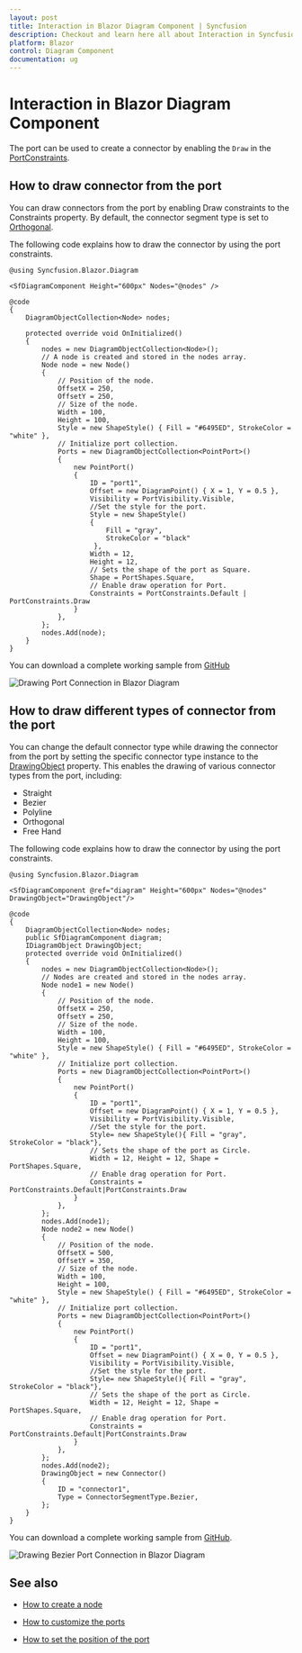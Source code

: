 ```yaml
---
layout: post
title: Interaction in Blazor Diagram Component | Syncfusion
description: Checkout and learn here all about Interaction in Syncfusion Blazor Diagram component and much more details.
platform: Blazor
control: Diagram Component
documentation: ug
---
```


# Interaction in Blazor Diagram Component

The port can be used to create a connector by enabling the `Draw` in the [PortConstraints](https://help.syncfusion.com/cr/blazor/Syncfusion.Blazor.Diagram.PortConstraints.html).

## How to draw connector from the port
You can draw connectors from the port by enabling Draw constraints to the Constraints property. By default, the connector segment type is set to [Orthogonal](https://help.syncfusion.com/cr/blazor/Syncfusion.Blazor.Diagram.ConnectorSegmentType.html#Syncfusion_Blazor_Diagram_ConnectorSegmentType_Orthogonal).

The following code explains how to draw the connector by using the port constraints.

```cshtml
@using Syncfusion.Blazor.Diagram

<SfDiagramComponent Height="600px" Nodes="@nodes" />

@code
{
    DiagramObjectCollection<Node> nodes;

    protected override void OnInitialized()
    {
        nodes = new DiagramObjectCollection<Node>();
        // A node is created and stored in the nodes array.
        Node node = new Node()
        {
            // Position of the node.
            OffsetX = 250,
            OffsetY = 250,
            // Size of the node.
            Width = 100,
            Height = 100,
            Style = new ShapeStyle() { Fill = "#6495ED", StrokeColor = "white" },
            // Initialize port collection.
            Ports = new DiagramObjectCollection<PointPort>()
            {
                new PointPort()
                {
                    ID = "port1",
                    Offset = new DiagramPoint() { X = 1, Y = 0.5 },
                    Visibility = PortVisibility.Visible,
                    //Set the style for the port.
                    Style = new ShapeStyle()
                    { 
                        Fill = "gray", 
                        StrokeColor = "black"
                     }, 
                    Width = 12, 
                    Height = 12, 
                    // Sets the shape of the port as Square.
                    Shape = PortShapes.Square,
                    // Enable draw operation for Port.
                    Constraints = PortConstraints.Default | PortConstraints.Draw
                }
            },
        };
        nodes.Add(node);
    }
}
```
You can download a complete working sample from [GitHub](https://github.com/SyncfusionExamples/Blazor-Diagram-Examples/tree/master/UG-Samples/Ports/Interaction/DrawConstraints)

![Drawing Port Connection in Blazor Diagram](../images/blazor-diagram-draw-port-connection.gif)

## How to draw different types of connector from the port

You can change the default connector type while drawing the connector from the port by setting the specific connector type instance to the [DrawingObject](https://help.syncfusion.com/cr/blazor/Syncfusion.Blazor.Diagram.SfDiagramComponent.html#Syncfusion_Blazor_Diagram_SfDiagramComponent_DrawingObject) property. This enables the drawing of various connector types from the port, including:
* Straight
* Bezier
* Polyline
* Orthogonal
* Free Hand


The following code explains how to draw the connector by using the port constraints.

```cshtml
@using Syncfusion.Blazor.Diagram

<SfDiagramComponent @ref="diagram" Height="600px" Nodes="@nodes" DrawingObject="DrawingObject"/>

@code
{
    DiagramObjectCollection<Node> nodes;
    public SfDiagramComponent diagram;
    IDiagramObject DrawingObject;
    protected override void OnInitialized()
    {
        nodes = new DiagramObjectCollection<Node>();
        // Nodes are created and stored in the nodes array.
        Node node1 = new Node()
        {
            // Position of the node.
            OffsetX = 250,
            OffsetY = 250,
            // Size of the node.
            Width = 100,
            Height = 100,
            Style = new ShapeStyle() { Fill = "#6495ED", StrokeColor = "white" },
            // Initialize port collection.
            Ports = new DiagramObjectCollection<PointPort>()
            {
                new PointPort()
                {
                    ID = "port1",
                    Offset = new DiagramPoint() { X = 1, Y = 0.5 },
                    Visibility = PortVisibility.Visible,
                    //Set the style for the port.
                    Style= new ShapeStyle(){ Fill = "gray", StrokeColor = "black"},
                    // Sets the shape of the port as Circle.
                    Width = 12, Height = 12, Shape = PortShapes.Square,
                    // Enable drag operation for Port.
                    Constraints = PortConstraints.Default|PortConstraints.Draw
                }
            },
        };
        nodes.Add(node1);
        Node node2 = new Node()
        {
            // Position of the node.
            OffsetX = 500,
            OffsetY = 350,
            // Size of the node.
            Width = 100,
            Height = 100,
            Style = new ShapeStyle() { Fill = "#6495ED", StrokeColor = "white" },
            // Initialize port collection.
            Ports = new DiagramObjectCollection<PointPort>()
            {
                new PointPort()
                {
                    ID = "port1",
                    Offset = new DiagramPoint() { X = 0, Y = 0.5 },
                    Visibility = PortVisibility.Visible,
                    //Set the style for the port.
                    Style= new ShapeStyle(){ Fill = "gray", StrokeColor = "black"},
                    // Sets the shape of the port as Circle.
                    Width = 12, Height = 12, Shape = PortShapes.Square,
                    // Enable drag operation for Port.
                    Constraints = PortConstraints.Default|PortConstraints.Draw
                }
            },
        };
        nodes.Add(node2);
        DrawingObject = new Connector()
        {
            ID = "connector1",
            Type = ConnectorSegmentType.Bezier,            
        };
    }
}
```
You can download a complete working sample from [GitHub](https://github.com/SyncfusionExamples/Blazor-Diagram-Examples/tree/master/UG-Samples/Ports/Interaction/DrawConstraintsWithDrawingObject).

![Drawing Bezier Port Connection in Blazor Diagram](../images/blazor-diagram-draw-port-connection-bezier.gif)
## See also

* [How to create a node](../nodes/nodes)

* [How to customize the ports](./appearance)

* [How to set the position of the port](./positioning)
